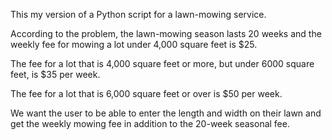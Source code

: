 This my version of a Python script for a lawn-mowing service.

According to the problem, the lawn-mowing season lasts 20 weeks and the weekly fee for mowing a lot under 4,000 square feet is $25. 

The fee for a lot that is 4,000 square feet or more, but under 6000 square feet, is $35 per week. 

The fee for a lot that is 6,000 square feet or over is $50 per week. 

We want the user to be able to enter the length and width on their lawn and get the weekly mowing fee in addition to the 20-week seasonal fee.